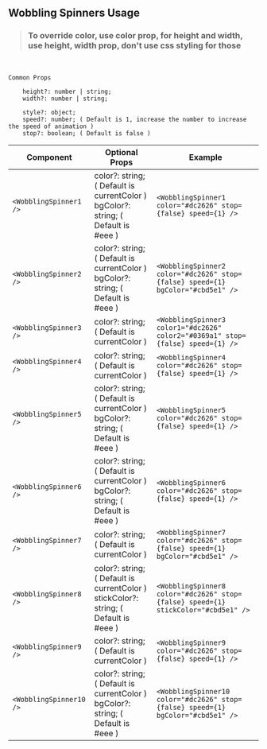 ## Wobbling Spinners Usage

> ### To override **color**, use **color** prop, for **height** and **width**, use **height**, **width** prop, don't use css styling for those
</br >

```
Common Props

    height?: number | string;
    width?: number | string;
    
    style?: object;
    speed?: number; ( Default is 1, increase the number to increase the speed of animation )
    stop?: boolean; ( Default is false )

```

|  Component  | Optional Props | Example |
| ------------- | ------------- | ------------- |
| ```<WobblingSpinner1 />```  | color?: string; ( Default is currentColor )<br >bgColor?: string; ( Default is #eee )  | ```<WobblingSpinner1 color="#dc2626" stop={false} speed={1} />```  |
| ```<WobblingSpinner2 />```  | color?: string; ( Default is currentColor )<br >bgColor?: string; ( Default is #eee )  | ```<WobblingSpinner2 color="#dc2626" stop={false} speed={1} bgColor="#cbd5e1" />```  |
| ```<WobblingSpinner3 />```  | color?: string; ( Default is currentColor )  | ```<WobblingSpinner3 color1="#dc2626" color2="#0369a1" stop={false} speed={1} />```  |
| ```<WobblingSpinner4 />```  | color?: string; ( Default is currentColor )  | ```<WobblingSpinner4 color="#dc2626" stop={false} speed={1} />```  |
| ```<WobblingSpinner5 />```  | color?: string; ( Default is currentColor )<br >bgColor?: string; ( Default is #eee )  | ```<WobblingSpinner5 color="#dc2626" stop={false} speed={1} />```  |
| ```<WobblingSpinner6 />```  | color?: string; ( Default is currentColor )<br >bgColor?: string; ( Default is #eee )  | ```<WobblingSpinner6 color="#dc2626" stop={false} speed={1} />```  |
| ```<WobblingSpinner7 />```  | color?: string; ( Default is currentColor )  | ```<WobblingSpinner7 color="#dc2626" stop={false} speed={1} bgColor="#cbd5e1" />```  |
| ```<WobblingSpinner8 />```  | color?: string; ( Default is currentColor )<br >stickColor?: string; ( Default is #eee )  | ```<WobblingSpinner8 color="#dc2626" stop={false} speed={1} stickColor="#cbd5e1" />```  |
| ```<WobblingSpinner9 />```  | color?: string; ( Default is currentColor )  | ```<WobblingSpinner9 color="#dc2626" stop={false} speed={1} />```  |
| ```<WobblingSpinner10 />```  | color?: string; ( Default is currentColor )<br >bgColor?: string; ( Default is #eee )  | ```<WobblingSpinner10 color="#dc2626" stop={false} speed={1} bgColor="#cbd5e1" />```  |
